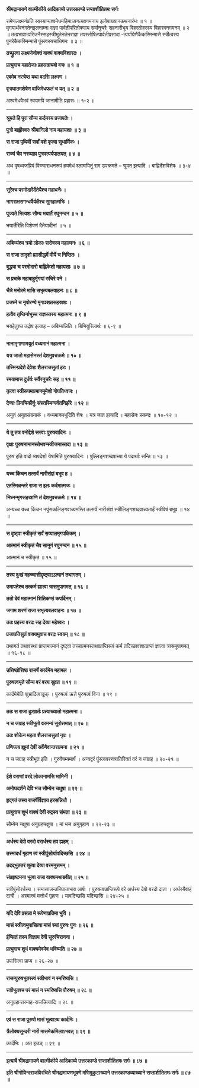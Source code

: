 **श्रीमद्रामायणे वाल्मीकीये आदिकाव्ये उत्तरकाण्डे सप्ताशीतितमः सर्गः**

रामेणलक्ष्मणंप्रति स्वस्याप्यश्वमेधमहिमाऽवगत्यवगमनाय इलोपाख्यानकथनारंभः ॥ १ ॥ मृगयार्थंवनंगतेनइलनाम्ना राज्ञा पार्वतीपरितोषणाय सर्वानुचरैः सहनारीभूय विहरतोहरस्य विहारवनगमनम् ॥ २ ॥ तत्प्रभावात्परिजनैस्सहस्त्रीभूतेनतेनराज्ञा तपस्तोषितपार्वतीप्रसादा -त्पर्यायेणैकैकस्मिन्मासे स्त्रीत्वस्य पुनरेकैकस्मिन्मासे पुंस्त्वस्यचाधिगमः ॥ ३ ॥

**तच्छ्रुत्वा लक्ष्मणेनोक्तं वाक्यं वाक्यविशारदः ।**

**प्रत्युवाच महातेजाः प्रहसन्राघवो वचः ॥ १ ॥**

**एवमेव नरश्रेष्ठ यथा वदसि लक्ष्मण ।**

**वृत्रघातमशेषेण वाजिमेधफलं च यत् ॥ २ ॥**

अश्वमेधवैभवं स्वयमपि जानामीति प्रहासः ॥ १-२ ॥

****

**श्रूयते हि पुरा सौम्य कर्दमस्य प्रजापतेः ।**

**पुत्रो बाह्लीश्वरः श्रीमानिलो नाम महायशाः ॥ ३ ॥**

**स राजा पृथिवीं सर्वां वशे कृत्वा सुधार्मिकः ।**

**राज्यं चैव नरव्याघ्र पुत्रवत्पर्यपालयत् ॥ ४ ॥**

अथ वृषध्वजप्रियं विष्ण्वाराधनरूपं हयमेधं श्लाघयितुं राम उपक्रमते – श्रूयत इत्यादि । बाह्विर्देशविशेषः ॥ ३-४ ॥

****

**सुरैश्च परमोदारैर्दैतेयैश्च महाधनैः ।**

**नागराक्षसगन्धर्वैर्यक्षैश्च सुमहात्मभिः ।**

**पूज्यते नित्यशः सौम्य भयार्तै रघुनन्दन ॥ ५ ॥**

भयार्तैरिति विशेषणं दैतेयादीनां ॥ ५ ॥

****

**अबिभ्यंश्च त्रयो लोकाः सरोषस्य महात्मनः ॥ ६ ॥**

**स राजा तादृशो ह्यासीद्धर्मे वीर्ये च निष्ठितः ।**

**बुद्ध्या च परमोदारो बाह्लिकेशो महायशाः ॥ ७ ॥**

**स प्रचक्रे महाबाहुर्मृगयां रुचिरे वने ।**

**चैत्रे मनोरमे मासि सभृत्यबलवाहनः ॥ ८ ॥**

**प्रजघ्ने च नृपोरण्ये मृगाञ्शतसहस्रशः ।**

**हत्वैव तृप्तिर्नाभूच्च राज्ञस्तस्य महात्मनः ॥ ९ ॥**

भयहेतुश्च तद्रोष इत्याह – अबिभ्यन्निति । बिभियुरित्यर्थः ॥ ६-९ ॥

****

**नानामृगाणामयुतं वध्यमानं महात्मना ।**

**यत्र जातो महासेनस्तं देशमुपचक्रमे ॥ १० ॥**

**तस्मिन्प्रदेशे देवेशः शैलराजसुतां हरः ।**

**रमयामास दुर्धर्षः सर्वैरनुचरैः सह ॥ ११ ॥**

**कृत्वा स्त्रीरूपमात्मानमुमेशो गोपतिध्वजः ।**

**देव्याः प्रियचिकीर्षुः संस्तस्मिन्पर्वतनिर्झरे ॥ १२ ॥**

अयुतं अयुतसंख्याकं । वध्यमानमभूदिति शेषः । यत्र जात इत्यादि । महासेनः स्कन्दः ॥ १०-१२ ॥

****

**ये तु तत्र वनोद्देशे सत्त्वाः पुरुषवादिनः ।**

**वृक्षाः पुरुषनामानस्तेभवन्स्त्रीजनास्तदा ॥ १३ ॥**

पुरुष इति वादो व्यपदेशो येषामिति पुरुषवादिनः । पुल्लिङ्गशब्दवाच्या ये पदार्थाः सन्ति ॥ १३ ॥

****

**यच्च किंचन तत्सर्वं नारीसंज्ञं बभूव ह ।**

**एतस्मिन्नन्तरे राजा स इलः कर्दमात्मजः ।**

**निघ्नन्मृगसहस्राणि तं देशमुपचक्रमे ॥ १४ ॥**

अन्यच्च यच्च किंचन नपुंसकलिङ्गवाच्यमस्ति तत्सर्वं नारीसंज्ञं स्त्रीलिङ्गशब्दवाच्यतार्हं स्त्रीवेषं बभूव ॥ १४ ॥

****

**स दृष्ट्वा स्त्रीकृतं सर्वं सव्यालमृगपक्षिकम् ।**

**आत्मानं स्त्रीकृतं चैव सानुगं रघुनन्दन ॥ १५ ॥**

आत्मानं च स्त्रीकृतं ॥ १५ ॥

****

**तस्य दुःखं महच्चासीद्दृष्ट्वाऽऽत्मानं तथागतम् ।**

**उमापतेश्च तत्कर्म ज्ञात्वा त्रासमुपागमत् ॥ १६ ॥**

**ततो देवं महात्मानं शितिकण्ठं कपर्दिनम् ।**

**जगाम शरणं राजा सभृत्यबलवाहनः ॥ १७ ॥**

**ततः प्रहस्य वरदः सह देव्या महेश्वरः ।**

**प्रजापतिसुतं वाक्यमुवाच वरदः स्वयम् ॥ १८ ॥**

तथागतं तथावस्थां प्राप्तमात्मानं दृष्ट्वा तच्चात्मनस्तथाप्राप्तिरूपं कर्म तदिच्छावशात्प्राप्तं ज्ञात्वा त्रासमुपागमत् ॥ १६-१८ ॥

****

**उत्तिष्ठोत्तिष्ठ राजर्षे कार्दमेय महाबल ।**

**पुरुषत्वमृते सौम्य वरं वरय सुव्रत ॥ १९ ॥**

कार्दमेयेति शुभ्रादित्वाड्ढक् । पुरुषत्वं ऋते पुरुषत्वं विना ॥ १९ ॥

****

**ततः स राजा दुःखार्तः प्रत्याख्यातो महात्मना ।**

**न च जग्राह स्त्रीभूतो वरमन्यं सुरोत्तमात् ॥ २० ॥**

**ततः शोकेन महता शैलराजसुतां नृपः ।**

**प्रणिपत्य ह्युमां देवीं सर्वेणैवान्तरात्मना ॥ २१ ॥**

न च जग्राह स्त्रीभूत इति । गुरुवैषम्यमार्षं । अन्यद्वरं पुंस्त्ववरणव्यतिरिक्तं वरं न जग्राह ॥ २०-२१ ॥

****

**ईशे वराणां वरदे लोकानामसि भामिनी ।**

**अमोघदर्शने देवि भज सौम्येन चक्षुषा ॥ २२ ॥**

**हृद्गतं तस्य राजर्षेर्विज्ञाय हरसन्निधौ ।**

**प्रत्युवाच शुभं वाक्यं देवी रुद्रस्य संमता ॥ २३ ॥**

सौम्येन चक्षुषा अनुग्रहचक्षुषा । मां भज अनुगृहाण ॥ २२-२३ ॥

****

**अर्धस्य देवो वरदो वरार्धस्य तव ह्यहम् ।**

**तस्मादर्धं गृहाण त्वं स्त्रीपुंसोर्यावदिच्छसि ॥ २४ ॥**

**तदद्भुततरं श्रुत्वा देव्या वरमनुत्तमम् ।**

**संप्रहृष्टमना भूत्वा राजा वाक्यमथाब्रवीत् ॥ २५ ॥**

स्त्रीपुंसोरर्धस्य । समासाजन्तनिपाताभाव आर्षः । पुरुषत्वप्राप्तिरूपे वरे अर्धस्य देवो वरदो दाता । अर्धस्यैवाहं दात्री । अस्मात्त्वं मत्तोर्धं गृहाण । यावदिच्छसि यदिच्छसि ॥ २४-२५ ॥

****

**यदि देवि प्रसन्ना मे रूपेणाप्रतिमा भुवि ।**

**मासं स्त्रीत्वमुपासित्वा मासं स्यां पुरुषः पुनः ॥ २६ ॥**

**ईप्सितं तस्य विज्ञाय देवी सुरुचिरानना ।**

**प्रत्युवाच शुभं वाक्यमेवमेव भविष्यति ॥ २७ ॥**

उपासित्वा प्राप्य ॥ २६-२७ ॥

****

**राजन्पुरुषभूतस्त्वं स्त्रीभावं न स्मरिष्यसि ।**

**स्त्रीभूतश्च परं मासं न स्मरिष्यसि पौरुषम् ॥ २८ ॥**

अनुग्रहान्तरमाह-राजन्नित्यादि ॥ २८ ॥

****

**एवं स राजा पुरुषो मासं भूत्वाऽथ कार्दमिः ।**

**त्रैलोक्यसुन्दरी नारी मासमेकमिलाऽभवत् ॥ २९ ॥**

कार्दभिः । अत इचञ् ॥ २९ ॥

****

**इत्यार्षे श्रीमद्रामायणे वाल्मीकीये आदिकाव्ये उत्तरकाण्डे सप्ताशीतितमः सर्गः ॥ ८७ ॥**

**इति श्रीगोविन्दराजविरचिते श्रीमद्रामायणभूषणे मणिमुकुटाख्याने उत्तरकाण्डव्याख्याने सप्ताशीतितमः सर्गः ॥ ८७ ॥**
